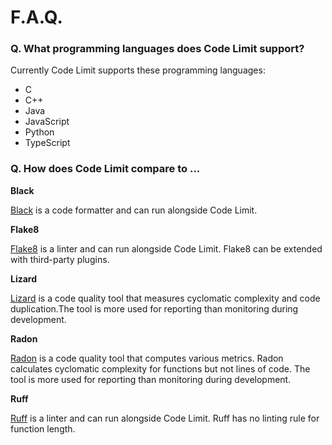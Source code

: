 # F.A.Q.

### Q. What programming languages does Code Limit support?

Currently Code Limit supports these programming languages:

- C
- C++
- Java
- JavaScript
- Python
- TypeScript

### Q. How does Code Limit compare to ...

**Black**

[Black](https://github.com/psf/black) is a code formatter and can run alongside Code Limit.

**Flake8**

[Flake8](https://github.com/PyCQA/flake8) is a linter and can run alongside
Code Limit. Flake8 can be extended with third-party plugins.

**Lizard**

[Lizard](https://github.com/terryyin/lizard) is a code quality tool that
measures cyclomatic complexity and code duplication.The tool is more used for
reporting than monitoring during development.

**Radon**

[Radon](https://github.com/rubik/radon) is a code quality tool that computes
various metrics. Radon calculates cyclomatic complexity for functions but not
lines of code. The tool is more used for reporting than monitoring during
development.

**Ruff**

[Ruff](https://github.com/astral-sh/ruff) is a linter and can run alongside
Code Limit. Ruff has no linting rule for function length.
